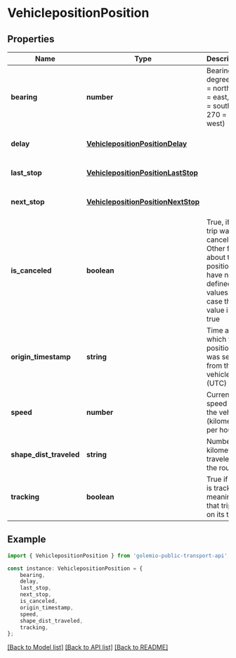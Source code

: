 # VehiclepositionPosition


## Properties

Name | Type | Description | Notes
------------ | ------------- | ------------- | -------------
**bearing** | **number** | Bearing, in degrees (0 &#x3D; north, 90 &#x3D; east, 180 &#x3D; south, 270 &#x3D; west) | [default to undefined]
**delay** | [**VehiclepositionPositionDelay**](VehiclepositionPositionDelay.md) |  | [optional] [default to undefined]
**last_stop** | [**VehiclepositionPositionLastStop**](VehiclepositionPositionLastStop.md) |  | [optional] [default to undefined]
**next_stop** | [**VehiclepositionPositionNextStop**](VehiclepositionPositionNextStop.md) |  | [optional] [default to undefined]
**is_canceled** | **boolean** | True, if the trip was canceled. Other fields about the position have non-defined values in case this value is true | [default to undefined]
**origin_timestamp** | **string** | Time at which the position was sent from the vehicle (UTC) | [default to undefined]
**speed** | **number** | Current speed of the vehicle (kilometers per hour) | [optional] [default to undefined]
**shape_dist_traveled** | **string** | Number of kilometers traveled on the route | [optional] [default to undefined]
**tracking** | **boolean** | True if trip is tracked, meaning that trip is on its track. | [optional] [default to undefined]

## Example

```typescript
import { VehiclepositionPosition } from 'golemio-public-transport-api';

const instance: VehiclepositionPosition = {
    bearing,
    delay,
    last_stop,
    next_stop,
    is_canceled,
    origin_timestamp,
    speed,
    shape_dist_traveled,
    tracking,
};
```

[[Back to Model list]](../README.md#documentation-for-models) [[Back to API list]](../README.md#documentation-for-api-endpoints) [[Back to README]](../README.md)
